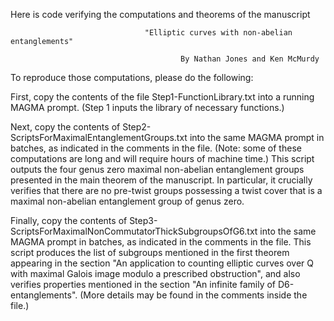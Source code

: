 Here is code verifying the computations and theorems of the manuscript

                                  "Elliptic curves with non-abelian entanglements"

                                          By Nathan Jones and Ken McMurdy
                                          
To reproduce those computations, please do the following:

First, copy the contents of the file Step1-FunctionLibrary.txt into a running MAGMA prompt.  (Step 1 inputs the library of necessary functions.)

Next, copy the contents of Step2-ScriptsForMaximalEntanglementGroups.txt into the same MAGMA prompt in batches, as indicated in the comments in the file. (Note: some of these computations are long and will require hours of machine time.)  This script outputs the four genus zero maximal non-abelian entanglement groups presented in the main theorem of the manuscript.  In particular, it crucially verifies that there are no pre-twist groups possessing a twist cover that is a maximal non-abelian entanglement group of genus zero.

Finally, copy the contents of Step3-ScriptsForMaximalNonCommutatorThickSubgroupsOfG6.txt into the same MAGMA prompt in batches, as indicated in the comments in the file. This script produces the list of subgroups mentioned in the first theorem appearing in the section "An application to counting elliptic curves over Q with maximal Galois image modulo a prescribed obstruction", and also verifies properties mentioned in the section "An infinite family of D6-entanglements".  (More details may be found in the comments inside the file.)
